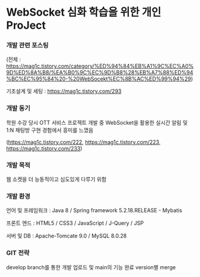# WebSocket 심화 학습을 위한 개인 ProJect

### 개발 관련 포스팅

(전체 : https://mag1c.tistory.com/category/%ED%94%84%EB%A1%9C%EC%A0%9D%ED%8A%B8/%EA%B0%9C%EC%9D%B8%28%EB%A7%88%ED%94%BC%EC%95%84%20-%20WebSocekt%EC%8B%AC%ED%99%94%29)

기초설계 및 세팅 : https://mag1c.tistory.com/293

### 개발 동기

학원 수강 당시 OTT 서비스 프로젝트 개발 중 WebSocket을 활용한 실시간 알림 및 1:N 채팅방 구현 경험에서 흥미를 느꼈음

(https://mag1c.tistory.com/222, https://mag1c.tistory.com/223, https://mag1c.tistory.com/233)

### 개발 목적

웹 소켓을 더 능동적이고 심도있게 다루기 위함

### 개발 환경

언어 및 프레임워크 : Java 8 / Spring framework 5.2.18.RELEASE - Mybatis

프론트 엔드 : HTML5 / CSS3 / JavaScript / J-Query / JSP

서버 및 DB : Apache-Tomcate 9.0 / MySQL 8.0.28

### GIT 전략

develop branch를 통한 개발 업로드 및 main의 기능 완료 version별 merge

